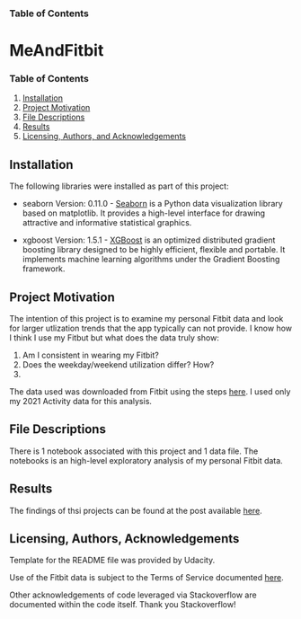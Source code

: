 ### Table of Contents

# MeAndFitbit

### Table of Contents

1. [Installation](#installation)
2. [Project Motivation](#motivation)
3. [File Descriptions](#files)
4. [Results](#results)
5. [Licensing, Authors, and Acknowledgements](#licensing)

## Installation <a name="installation"></a>

The following libraries were installed as part of this project:


  -  seaborn Version: 0.11.0
    -  [Seaborn](https://seaborn.pydata.org/) is a Python data visualization library based on matplotlib. It provides a high-level interface for drawing attractive and informative statistical graphics.
  
  -  xgboost   Version: 1.5.1
    -  [XGBoost](https://xgboost.readthedocs.io/en/stable/) is an optimized distributed gradient boosting library designed to be highly efficient, flexible and portable. It implements machine learning algorithms under the Gradient Boosting framework.



## Project Motivation<a name="motivation"></a>

The intention of this project is to examine my personal Fitbit data and look for larger utlization trends that the app typically can not provide. I know how I think I use my Fitbut but what does the data truly show:

1. Am I consistent in wearing my Fitbit? 
2. Does the weekday/weekend utilization differ? How?
3. 

The data used was downloaded from Fitbit using the steps [here](https://help.fitbit.com/articles/en_US/Help_article/1133.htm). I used only my 2021 Activity data for this analysis. 

## File Descriptions <a name="files"></a>

There is 1 notebook associated with this project and 1 data file.  The notebooks is an high-level exploratory analysis of my personal Fitbit data. 

## Results<a name="results"></a>

The findings of thsi projects can be found at the post available [here](https://medium.com/@josh_2774/how-do-you-become-a-developer-5ef1c1c68711).

## Licensing, Authors, Acknowledgements<a name="licensing"></a>

Template for the README file was provided by Udacity. 

Use of the Fitbit data is subject to the Terms of Service documented [here](https://dev.fitbit.com/legal/platform-terms-of-service/).

Other acknowledgements of code leveraged via Stackoverflow are documented within the code itself.  Thank you Stackoverflow! 



